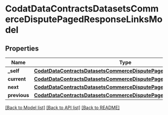 # CodatDataContractsDatasetsCommerceDisputePagedResponseLinksModel

## Properties
Name | Type | Description | Notes
------------ | ------------- | ------------- | -------------
**_self** | [**CodatDataContractsDatasetsCommerceDisputePagedResponseHrefModel**](CodatDataContractsDatasetsCommerceDisputePagedResponseHrefModel.md) |  | [optional] 
**current** | [**CodatDataContractsDatasetsCommerceDisputePagedResponseHrefModel**](CodatDataContractsDatasetsCommerceDisputePagedResponseHrefModel.md) |  | [optional] 
**next** | [**CodatDataContractsDatasetsCommerceDisputePagedResponseHrefModel**](CodatDataContractsDatasetsCommerceDisputePagedResponseHrefModel.md) |  | [optional] 
**previous** | [**CodatDataContractsDatasetsCommerceDisputePagedResponseHrefModel**](CodatDataContractsDatasetsCommerceDisputePagedResponseHrefModel.md) |  | [optional] 

[[Back to Model list]](../README.md#documentation-for-models) [[Back to API list]](../README.md#documentation-for-api-endpoints) [[Back to README]](../README.md)

